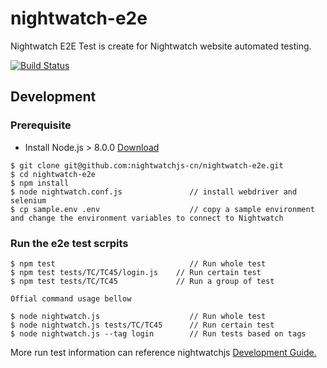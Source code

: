 # nightwatch-e2e
Nightwatch E2E Test is create for Nightwatch website automated testing.

[![Build Status](https://travis-ci.org/nightwatchjs-cn/nightwatch-e2e.svg?branch=master)](https://travis-ci.org/nightwatchjs-cn/nightwatch-e2e)

Development
-----------

### Prerequisite

* Install Node.js > 8.0.0 [Download](https://nodejs.org/en/download/)
```
$ git clone git@github.com:nightwatchjs-cn/nightwatch-e2e.git
$ cd nightwatch-e2e
$ npm install
$ node nightwatch.conf.js               // install webdriver and selenium
$ cp sample.env .env                    // copy a sample environment and change the environment variables to connect to Nightwatch
```

### Run the e2e test scrpits
```
$ npm test                              // Run whole test
$ npm test tests/TC/TC45/login.js    // Run certain test
$ npm test tests/TC/TC45             // Run a group of test

Offial command usage bellow

$ node nightwatch.js                    // Run whole test
$ node nightwatch.js tests/TC/TC45      // Run certain test
$ node nightwatch.js --tag login        // Run tests based on tags
```
More run test information can reference nightwatchjs [Development Guide.](http://nightwatchjs.org/guide/#running-tests)
